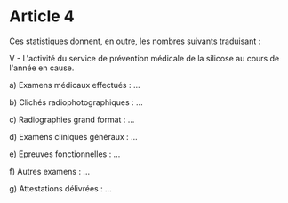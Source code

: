# Article 4

Ces statistiques donnent, en outre, les nombres suivants traduisant :

V - L'activité du service de prévention médicale de la silicose au cours de l'année en cause.

a) Examens médicaux effectués : ...

b) Clichés radiophotographiques : ...

c) Radiographies grand format : ...

d) Examens cliniques généraux : ...

e) Epreuves fonctionnelles : ...

f) Autres examens : ...

g) Attestations délivrées : ...
